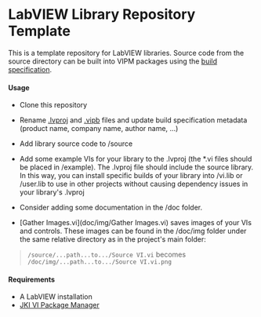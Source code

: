 # LabVIEW Library Repository Template

This is a template repository for LabVIEW libraries. Source code from the source directory can be built into VIPM packages using the [build specification](package/__LIBRARY_NAME__.vipb).

#### Usage

- Clone this repository

- Rename [.lvproj](__LIBRARY_NAME__.lvproj) and [.vipb](package/__LIBRARY_NAME__.vipb) files and update build specification metadata (product name, company name, author name, ...)

- Add library source code to /source

- Add some example VIs for your library to the .lvproj (the \*.vi files should be placed in /example). The .lvproj file should include the source library. In this way, you can install specific builds of your library into /vi.lib or /user.lib to use in other projects without causing dependency issues in your library's .lvproj

- Consider adding some documentation in the /doc folder.

- [Gather Images.vi](doc/img/Gather Images.vi) saves images of your VIs and controls. These images can be found in the /doc/img folder under the same relative directory as in the project's main folder:
> `/source/...path...to.../Source VI.vi` becomes `/doc/img/...path...to.../Source VI.vi.png`

#### Requirements

- A LabVIEW installation
- [JKI VI Package Manager](https://vipm.jki.net/)
